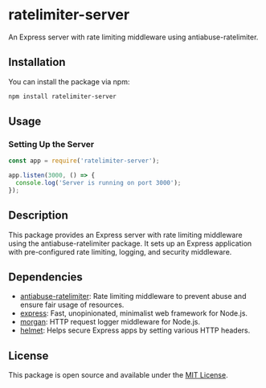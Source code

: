 # ratelimiter-server

An Express server with rate limiting middleware using antiabuse-ratelimiter.

## Installation

You can install the package via npm:

```bash
npm install ratelimiter-server
```

## Usage

### Setting Up the Server

```javascript
const app = require('ratelimiter-server');

app.listen(3000, () => {
  console.log('Server is running on port 3000');
});
```

## Description

This package provides an Express server with rate limiting middleware using the antiabuse-ratelimiter package. It sets up an Express application with pre-configured rate limiting, logging, and security middleware.

## Dependencies

- [antiabuse-ratelimiter](https://www.npmjs.com/package/antiabuse-ratelimiter): Rate limiting middleware to prevent abuse and ensure fair usage of resources.
- [express](https://www.npmjs.com/package/express): Fast, unopinionated, minimalist web framework for Node.js.
- [morgan](https://www.npmjs.com/package/morgan): HTTP request logger middleware for Node.js.
- [helmet](https://www.npmjs.com/package/helmet): Helps secure Express apps by setting various HTTP headers.

## License

This package is open source and available under the [MIT License](LICENSE).
